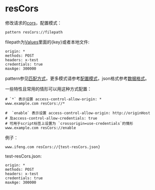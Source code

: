 # resCors

修改请求的[cors](https://developer.mozilla.org/zh-CN/docs/Web/HTTP/Access_control_CORS)，配置模式：

	pattern resCors://filepath
	
filepath为[Values](http://local.whistlejs.com/#values)里面的{key}或者本地文件:

	origin: * 
	methods: POST
	headers: x-test 
	credentials: true 
	maxAge: 300000

pattern参见[匹配方式](../pattern.html)，更多模式请参考[配置模式](../mode.html)，json格式参考[数据格式](../data.html)。

一些特性且常用的情形可以用这种方式配置：

	# `*` 表示设置 access-control-allow-origin: *
	www.example.com resCors://*
	
	#  `enable` 表示设置 access-control-allow-origin: http://originHost
	# 及access-control-allow-credentials: true
	# 可用于script标签上设置为 `crossorigin=use-credentials`的情形
	www.example.com resCors://enable

例子：

	www.ifeng.com resCors://{test-resCors.json}
	

test-resCors.json:

	origin: * 
	methods: POST
	headers: x-test 
	credentials: true 
	maxAge: 300000
